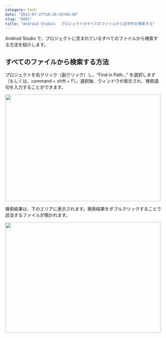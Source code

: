 ```yaml
---
category: tech
date: "2013-07-27T10:39:35+09:00"
slug: "5801"
title: "Android Studio:  プロジェクトのすべてのファイルから文字列を検索する"
---
```


Android Studio で、プロジェクトに含まれているすべてのファイルから検索する方法を紹介します。

## すべてのファイルから検索する方法

プロジェクトを右クリック（副クリック）し、"Find in Path…" を選択します（もしくは、command + shift + F）。選択後、ウィンドウが表示され、検索語句を入力することができます。

<img alt="" src="/images/2013/07/5801_1.png" width="500" height="343">

検索結果は、下のエリアに表示されます。検索結果をダブルクリックすることで該当するファイルが開かれます。

<img alt="" src="/images/2013/07/5801_2.png" width="500" height="355">
